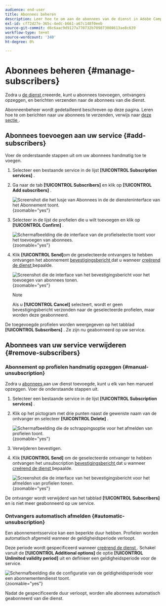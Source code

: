 ```yaml
---
audience: end-user
title: Abonnees beheren
description: Leer hoe te om aan de abonnees van de dienst in Adobe Campaign Web te beheren en te leveren
exl-id: cf72d27e-365c-4edc-b661-a67c148f0eeb
source-git-commit: d6c6aac9d9127a770732b709873008613ae8c639
workflow-type: tm+mt
source-wordcount: '340'
ht-degree: 0%

---
```


# Abonnees beheren {#manage-subscribers}

Zodra u [ de dienst ](manage-services.md#create-service) creeerde, kunt u abonnees toevoegen, ontvangers opzeggen, en berichten verzenden naar de abonnees van die dienst.

Abonneenbeheer wordt gedetailleerd beschreven op deze pagina. Leren hoe te om berichten naar uw abonnees te verzenden, verwijs naar [ deze sectie ](../msg/send-to-subscribers.md).

## Abonnees toevoegen aan uw service {#add-subscribers}

Voer de onderstaande stappen uit om uw abonnees handmatig toe te voegen.

1. Selecteer een bestaande service in de lijst **[!UICONTROL Subscription services]** .

1. Ga naar de tab **[!UICONTROL Subscribers]** en klik op **[!UICONTROL Add subscribers]** .

   ![ Screenshot die het lusje van Abonnees in de de diensteninterface van het Abonnement toont.](assets/service-subscribers-tab.png){zoomable="yes"}

1. Selecteer in de lijst de profielen die u wilt toevoegen en klik op **[!UICONTROL Confirm]** .

   ![ Schermafbeelding die de interface van de profielselectie toont voor het toevoegen van abonnees.](assets/service-subscribers-select-profiles.png){zoomable="yes"}

1. Klik **[!UICONTROL Send]**<!--if you click cancel, does it mean that no message is sent but recipients are still subscribed, or they are not subscribed? it's 2 different actions in the console)-->om de geselecteerde ontvangers te hebben ontvangen het abonnement [ bevestigingsbericht ](manage-services.md#create-confirmation-message) dat u wanneer [ creërend de dienst ](manage-services.md#create-service) bepaalde.

   ![ Screenshot die de interface van het bevestigingsbericht voor het toevoegen van abonnees tonen.](assets/service-subscribers-confirmation-msg.png){zoomable="yes"}

   >[!NOTE]
   >
   >Als u **[!UICONTROL Cancel]** selecteert, wordt er geen bevestigingsbericht verzonden naar de geselecteerde profielen, maar worden deze geabonneerd.

De toegevoegde profielen worden weergegeven op het tabblad **[!UICONTROL Subscribers]** . Ze zijn nu geabonneerd op uw service.

## Abonnees van uw service verwijderen {#remove-subscribers}

### Abonnement op profielen handmatig opzeggen {#manual-unsubscription}

Zodra u [ abonnees ](#add-subscribers) aan uw dienst toevoegde, kunt u elk van hen manueel opzeggen. Voer de onderstaande stappen uit.

1. Selecteer een bestaande service in de lijst **[!UICONTROL Subscription services]** .

1. Klik op het pictogram met drie punten naast de gewenste naam van de ontvanger en selecteer **[!UICONTROL Delete]** .

   ![ Schermafbeelding die de schrappingsoptie voor het afmelden van profielen toont.](assets/service-subscribers-delete.png){zoomable="yes"}

1. Verwijderen bevestigen.

1. Klik **[!UICONTROL Send]** om de geselecteerde ontvanger te hebben ontvangen het unsubscription [ bevestigingsbericht ](manage-services.md#create-confirmation-message) dat u wanneer [ creërend de dienst ](manage-services.md#create-service) bepaalde.

   ![ Screenshot die de interface van het bevestigingsbericht voor het afmelden van profielen tonen.](assets/service-subscribers-delete-confirmation.png){zoomable="yes"}

De ontvanger wordt verwijderd van het tabblad **[!UICONTROL Subscribers]** en is niet meer geabonneerd op uw service.

### Ontvangers automatisch afmelden {#automatic-unsubscription}

Een abonnementsservice kan een beperkte duur hebben. Profielen worden automatisch afgemeld wanneer de geldigheidsperiode verloopt.

Deze periode wordt gespecificeerd wanneer [ creërend de dienst ](manage-services.md#create-service). Schakel vanuit de **[!UICONTROL Additional options]** de optie **[!UICONTROL Unlimited validity period]** uit en definieer een geldigheidsperiode voor de service.

![ Schermafbeelding die de configuratie van de geldigheidsperiode voor een abonnementendienst toont.](assets/service-create-validity-period.png){zoomable="yes"}

Nadat de gespecificeerde duur verloopt, worden alle abonnees automatisch geabonneerd van die dienst.